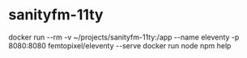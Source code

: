 # sanityfm-11ty

docker run --rm -v ~/projects/sanityfm-11ty:/app --name eleventy -p 8080:8080 femtopixel/eleventy --serve
docker run node npm help

